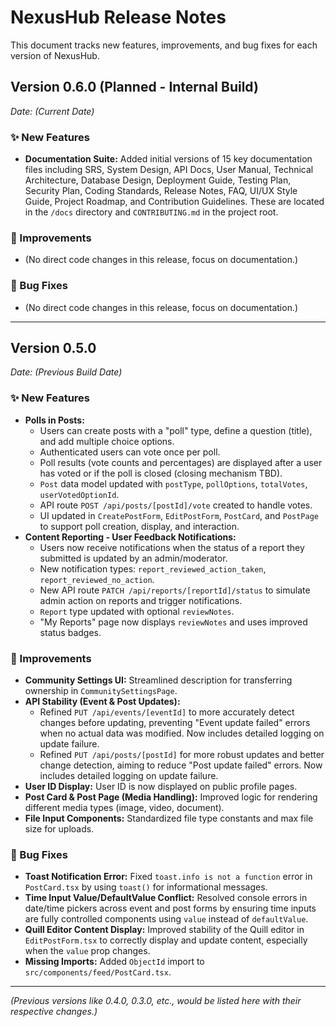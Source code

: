 # NexusHub Release Notes

This document tracks new features, improvements, and bug fixes for each version of NexusHub.

## Version 0.6.0 (Planned - Internal Build)
*Date: (Current Date)*

### ✨ New Features
- **Documentation Suite:** Added initial versions of 15 key documentation files including SRS, System Design, API Docs, User Manual, Technical Architecture, Database Design, Deployment Guide, Testing Plan, Security Plan, Coding Standards, Release Notes, FAQ, UI/UX Style Guide, Project Roadmap, and Contribution Guidelines. These are located in the `/docs` directory and `CONTRIBUTING.md` in the project root.

### 🚀 Improvements
- (No direct code changes in this release, focus on documentation.)

### 🐛 Bug Fixes
- (No direct code changes in this release, focus on documentation.)

---

## Version 0.5.0
*Date: (Previous Build Date)*

### ✨ New Features
- **Polls in Posts:**
    - Users can create posts with a "poll" type, define a question (title), and add multiple choice options.
    - Authenticated users can vote once per poll.
    - Poll results (vote counts and percentages) are displayed after a user has voted or if the poll is closed (closing mechanism TBD).
    - `Post` data model updated with `postType`, `pollOptions`, `totalVotes`, `userVotedOptionId`.
    - API route `POST /api/posts/[postId]/vote` created to handle votes.
    - UI updated in `CreatePostForm`, `EditPostForm`, `PostCard`, and `PostPage` to support poll creation, display, and interaction.
- **Content Reporting - User Feedback Notifications:**
    - Users now receive notifications when the status of a report they submitted is updated by an admin/moderator.
    - New notification types: `report_reviewed_action_taken`, `report_reviewed_no_action`.
    - New API route `PATCH /api/reports/[reportId]/status` to simulate admin action on reports and trigger notifications.
    - `Report` type updated with optional `reviewNotes`.
    - "My Reports" page now displays `reviewNotes` and uses improved status badges.

### 🚀 Improvements
- **Community Settings UI:** Streamlined description for transferring ownership in `CommunitySettingsPage`.
- **API Stability (Event & Post Updates):**
    - Refined `PUT /api/events/[eventId]` to more accurately detect changes before updating, preventing "Event update failed" errors when no actual data was modified. Now includes detailed logging on update failure.
    - Refined `PUT /api/posts/[postId]` for more robust updates and better change detection, aiming to reduce "Post update failed" errors. Now includes detailed logging on update failure.
- **User ID Display:** User ID is now displayed on public profile pages.
- **Post Card & Post Page (Media Handling):** Improved logic for rendering different media types (image, video, document).
- **File Input Components:** Standardized file type constants and max file size for uploads.

### 🐛 Bug Fixes
- **Toast Notification Error:** Fixed `toast.info is not a function` error in `PostCard.tsx` by using `toast()` for informational messages.
- **Time Input Value/DefaultValue Conflict:** Resolved console errors in date/time pickers across event and post forms by ensuring time inputs are fully controlled components using `value` instead of `defaultValue`.
- **Quill Editor Content Display:** Improved stability of the Quill editor in `EditPostForm.tsx` to correctly display and update content, especially when the `value` prop changes.
- **Missing Imports:** Added `ObjectId` import to `src/components/feed/PostCard.tsx`.

---

*(Previous versions like 0.4.0, 0.3.0, etc., would be listed here with their respective changes.)*
